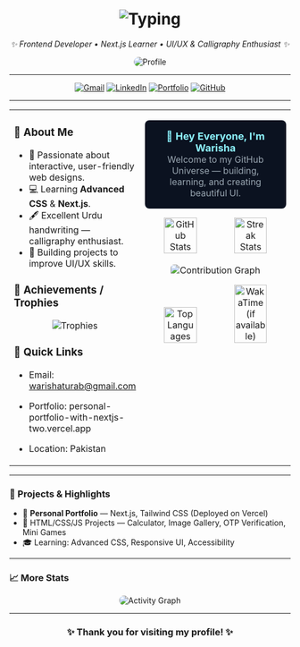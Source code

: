 <!-- Header / Typing Animation -->
<div align="center">
  <h1>
    <img src="https://readme-typing-svg.herokuapp.com?font=Poppins&size=30&duration=3000&pause=500&color=00C4FF&center=true&vCenter=true&width=700&lines=Hi%2C+I'm+Warisha+Turab!;Web+Developer+%7C+UI%2FUX+Designer;Calligraphy+Enthusiast+%F0%9F%8D%8B" alt="Typing" />
  </h1>
  <p><em>✨ Frontend Developer • Next.js Learner • UI/UX & Calligraphy Enthusiast ✨</em></p>
  <img src="https://img.freepik.com/premium-vector/web-development-programming-code-testing-ui-concept-with-laptop-displaying-futuristic-code_375605-307.jpg?w=826" alt="Profile" style="border-radius:12px; max-width:95%;" />
</div>

---

<!-- Social / Badges -->
<p align="center">
  <a href="mailto:warishaturab@gmail.com"><img src="https://img.shields.io/badge/Gmail-D14836?style=for-the-badge&logo=gmail&logoColor=white" alt="Gmail" /></a>
  <a href="https://www.linkedin.com/in/warisha-turab-8666b82b6"><img src="https://img.shields.io/badge/LinkedIn-0077B5?style=for-the-badge&logo=linkedin&logoColor=white" alt="LinkedIn" /></a>
  <a href="https://personal-portfolio-with-nextjs-two.vercel.app/"><img src="https://img.shields.io/badge/Portfolio-000000?style=for-the-badge&logo=vercel&logoColor=white" alt="Portfolio" /></a>
  <a href="https://github.com/warisha234"><img src="https://img.shields.io/badge/GitHub-171515?style=for-the-badge&logo=github&logoColor=white" alt="GitHub" /></a>
</p>

---

<!-- Two-column like layout using table: left = intro + trophies, right = stats & graphs -->
<table width="100%">
<tr>
  <!-- LEFT COLUMN -->
  <td width="40%" valign="top">
    
### 👋 About Me
- 🌟 Passionate about interactive, user-friendly web designs.  
- 💻 Learning **Advanced CSS** & **Next.js**.  
- 🖋️ Excellent Urdu handwriting — calligraphy enthusiast.  
- 🎯 Building projects to improve UI/UX skills.

### 🏅 Achievements / Trophies
<p align="center">
  <!-- profile trophy -->
  <img src="https://github-profile-trophy.vercel.app/?username=warisha234&theme=darkhub&row=1&column=4" alt="Trophies" />
</p>

### 🔗 Quick Links
- Email: warishaturab@gmail.com  
- Portfolio: personal-portfolio-with-nextjs-two.vercel.app  
- Location: Pakistan

  </td>

  <!-- RIGHT COLUMN -->
  <td width="60%" valign="top">

<!-- Welcome and short intro card -->
<p align="center" style="background:#0b1220; padding:18px; border-radius:8px;">
  <b style="font-size:18px; color:#8ef5ff;">💬 Hey Everyone, I'm Warisha</b><br>
  <span style="color:#9aa7b2">Welcome to my GitHub Universe — building, learning, and creating beautiful UI.</span>
</p>

<!-- Top stats row -->
<p align="center">
  <!-- GitHub stats card -->
  <img src="https://github-readme-stats.vercel.app/api?username=warisha234&show_icons=true&theme=dark&hide_border=true" alt="GitHub Stats" width="48%" />
  <!-- Streak -->
  <img src="https://github-readme-streak-stats.herokuapp.com/?user=warisha234&theme=dark&hide_border=true" alt="Streak Stats" width="48%" />
</p>

<!-- Contribution graph -->
<p align="center">
  <!-- GH Chart -->
  <img src="https://ghchart.rshah.org/warisha234" alt="Contribution Graph" style="max-width:100%; border-radius:6px;" />
</p>

<!-- Top Languages -->
<p align="center">
  <img src="https://github-readme-stats.vercel.app/api/top-langs/?username=warisha234&layout=compact&theme=dark&hide_border=true" alt="Top Languages" width="48%" />
  <img src="https://github-readme-stats.vercel.app/api/wakatime?username=warisha234&range=last_7_days&theme=dark&hide_border=true" alt="WakaTime (if available)" width="48%" />
</p>

  </td>
</tr>
</table>

---

### 🔭 Projects & Highlights
- 📌 **Personal Portfolio** — Next.js, Tailwind CSS (Deployed on Vercel)  
- 🧩 HTML/CSS/JS Projects — Calculator, Image Gallery, OTP Verification, Mini Games  
- 🎓 Learning: Advanced CSS, Responsive UI, Accessibility

---

### 📈 More Stats
<p align="center">
  <img src="https://github-readme-activity-graph.cyclic.app/graph?username=warisha234&theme=react-dark" alt="Activity Graph" style="max-width:100%; border-radius:8px;" />
</p>

---

<div align="center">
  <h3>✨ Thank you for visiting my profile! ✨</h3>
</div>
